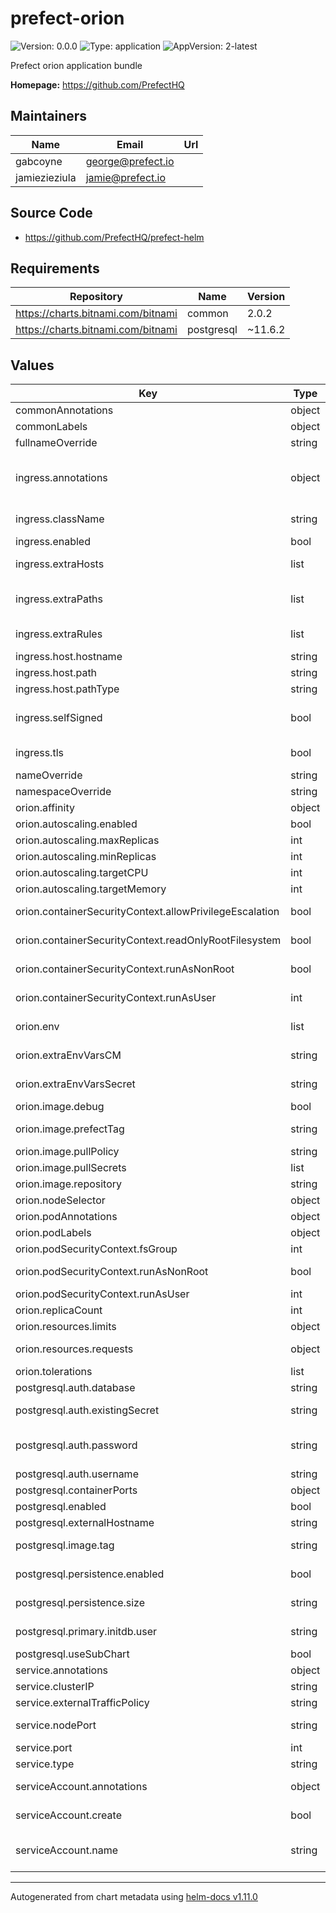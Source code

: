 # prefect-orion

![Version: 0.0.0](https://img.shields.io/badge/Version-0.0.0-informational?style=flat-square) ![Type: application](https://img.shields.io/badge/Type-application-informational?style=flat-square) ![AppVersion: 2-latest](https://img.shields.io/badge/AppVersion-2--latest-informational?style=flat-square)

Prefect orion application bundle

**Homepage:** <https://github.com/PrefectHQ>

## Maintainers

| Name | Email | Url |
| ---- | ------ | --- |
| gabcoyne | <george@prefect.io> |  |
| jamiezieziula | <jamie@prefect.io> |  |

## Source Code

* <https://github.com/PrefectHQ/prefect-helm>

## Requirements

| Repository | Name | Version |
|------------|------|---------|
| https://charts.bitnami.com/bitnami | common | 2.0.2 |
| https://charts.bitnami.com/bitnami | postgresql | ~11.6.2 |

## Values

| Key | Type | Default | Description |
|-----|------|---------|-------------|
| commonAnnotations | object | `{}` | annotations to add to all deployed objects |
| commonLabels | object | `{}` | labels to add to all deployed objects |
| fullnameOverride | string | `"prefect-orion"` | fully override common.names.fullname |
| ingress.annotations | object | `{}` | additional annotations for the Ingress resource. To enable certificate autogeneration, place here your cert-manager annotations. |
| ingress.className | string | `""` | IngressClass that will be be used to implement the Ingress (Kubernetes 1.18+) |
| ingress.enabled | bool | `false` | enable ingress record generation for orion |
| ingress.extraHosts | list | `[]` | an array with additional hostname(s) to be covered with the ingress record |
| ingress.extraPaths | list | `[]` | an array with additional arbitrary paths that may need to be added to the ingress under the main host |
| ingress.extraRules | list | `[]` | additional rules to be covered with this ingress record |
| ingress.host.hostname | string | `"prefect.local"` | default host for the ingress record |
| ingress.host.path | string | `"/"` | default path for the ingress record |
| ingress.host.pathType | string | `"ImplementationSpecific"` | ingress path type |
| ingress.selfSigned | bool | `false` | create a TLS secret for this ingress record using self-signed certificates generated by Helm |
| ingress.tls | bool | `false` | enable TLS configuration for the host defined at `ingress.host.hostname` parameter |
| nameOverride | string | `""` | partially overrides common.names.name |
| namespaceOverride | string | `""` | fully override common.names.namespace |
| orion.affinity | object | `{}` | affinity for orion pods assignment |
| orion.autoscaling.enabled | bool | `false` | enable autoscaling for orion |
| orion.autoscaling.maxReplicas | int | `100` | maximum number of orion replicas |
| orion.autoscaling.minReplicas | int | `1` | minimum number of orion replicas |
| orion.autoscaling.targetCPU | int | `80` | target CPU utilization percentage |
| orion.autoscaling.targetMemory | int | `80` | target Memory utilization percentage |
| orion.containerSecurityContext.allowPrivilegeEscalation | bool | `false` | set orion containers' security context allowPrivilegeEscalation |
| orion.containerSecurityContext.readOnlyRootFilesystem | bool | `true` | set orion containers' security context readOnlyRootFilesystem |
| orion.containerSecurityContext.runAsNonRoot | bool | `true` | set orion containers' security context runAsNonRoot |
| orion.containerSecurityContext.runAsUser | int | `1001` | set orion containers' security context runAsUser |
| orion.env | list | `[]` | array with environment variables to add to orion nodes |
| orion.extraEnvVarsCM | string | `""` | name of existing ConfigMap containing extra env vars to add to orion nodes |
| orion.extraEnvVarsSecret | string | `""` | name of existing Secret containing extra env vars to add to orion nodes |
| orion.image.debug | bool | `false` | enable orion image debug mode |
| orion.image.prefectTag | string | `"2-latest"` | prefect image tag (immutable tags are recommended) |
| orion.image.pullPolicy | string | `"IfNotPresent"` | orion image pull policy |
| orion.image.pullSecrets | list | `[]` | orion image pull secrets |
| orion.image.repository | string | `"prefecthq/prefect"` | orion image repository |
| orion.nodeSelector | object | `{}` | node labels for orion pods assignment |
| orion.podAnnotations | object | `{}` | extra annotations for orion pod |
| orion.podLabels | object | `{}` | extra labels for orion pod |
| orion.podSecurityContext.fsGroup | int | `1001` | set orion pod's security context fsGroup |
| orion.podSecurityContext.runAsNonRoot | bool | `true` | set orion pod's security context runAsNonRoot |
| orion.podSecurityContext.runAsUser | int | `1001` | set orion pod's security context runAsUser |
| orion.replicaCount | int | `1` | number of orion replicas to deploy |
| orion.resources.limits | object | `{}` | the requested limits for the orion container |
| orion.resources.requests | object | `{}` | the requested resources for the orion container |
| orion.tolerations | list | `[]` | tolerations for orion pods assignment |
| postgresql.auth.database | string | `"orion"` | name for a custom database to create |
| postgresql.auth.existingSecret | string | `nil` | Name of existing secret to use for PostgreSQL credentials. |
| postgresql.auth.password | string | `""` | password for the custom user to create. Ignored if `auth.existingSecret` with key `password` is provided |
| postgresql.auth.username | string | `"prefect"` | name for a custom user to create |
| postgresql.containerPorts | object | `{"postgresql":5432}` | PostgreSQL container port |
| postgresql.enabled | bool | `true` |  |
| postgresql.externalHostname | string | `""` |  |
| postgresql.image.tag | string | `"14.3.0"` | Version tag, corresponds to tags at https://hub.docker.com/r/bitnami/postgresql/ |
| postgresql.persistence.enabled | bool | `false` | enable PostgreSQL Primary data persistence using PVC |
| postgresql.persistence.size | string | `"8Gi"` | PVC Storage Request for PostgreSQL volume |
| postgresql.primary.initdb.user | string | `"postgres"` | specify the PostgreSQL username to execute the initdb scripts |
| postgresql.useSubChart | bool | `true` | enable use of bitnami/postgresql subchart |
| service.annotations | object | `{}` |  |
| service.clusterIP | string | `""` | service Cluster IP |
| service.externalTrafficPolicy | string | `"Cluster"` | service external traffic policy |
| service.nodePort | string | `""` | service port if defining service as type nodeport |
| service.port | int | `4200` | service port |
| service.type | string | `"ClusterIP"` | service type |
| serviceAccount.annotations | object | `{}` | additional service account annotations (evaluated as a template) |
| serviceAccount.create | bool | `true` | specifies whether a ServiceAccount should be created |
| serviceAccount.name | string | `""` | the name of the ServiceAccount to use. if not set and create is true, a name is generated using the common.names.fullname template |

----------------------------------------------
Autogenerated from chart metadata using [helm-docs v1.11.0](https://github.com/norwoodj/helm-docs/releases/v1.11.0)
